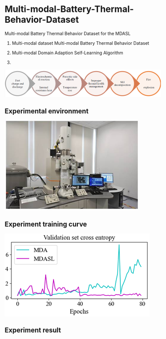 # Multi-modal-Battery-Thermal-Behavior-Dataset
Multi-modal Battery Thermal Behavior Dataset for the MDASL

1. Multi-modal dataset
Multi-modal Battery Thermal Behavior Dataset

2. Multi-modal Domain Adaption Self-Learning Algorithm
3. 
![image](https://github.com/eeyd/Multi-modal-Battery-Thermal-Behavior-Dataset/blob/main/figure/Figure1.png)



## Experimental environment
![image](https://github.com/eeyd/Multi-modal-Battery-Thermal-Behavior-Dataset/blob/main/figure/Figure3.png)

## Experiment training curve
![image](https://github.com/eeyd/Multi-modal-Battery-Thermal-Behavior-Dataset/blob/main/figure/Figure12.png)


## Experiment result



